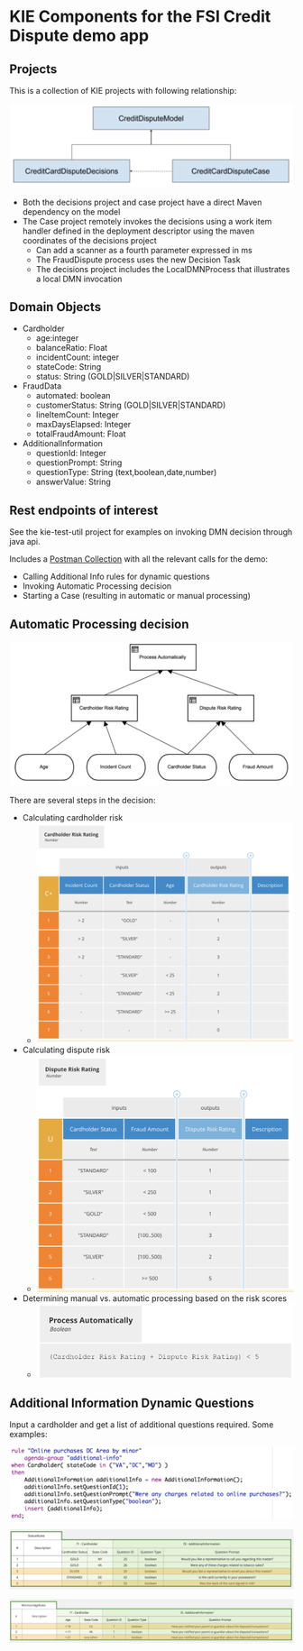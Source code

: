 # KIE Components for the FSI Credit Dispute demo app

## Projects

This is a collection of KIE projects with following relationship:

![Project Relationship Diagram](project-relationship.png "Project dependencies")

* Both the decisions project and case project have a direct Maven dependency on the model
* The Case project remotely invokes the decisions using a work item handler defined in the deployment descriptor using the maven coordinates of the decisions project
  * Can add a scanner as a fourth parameter expressed in ms
  * The FraudDispute process uses the new Decision Task
  * The decisions project includes the LocalDMNProcess that illustrates a local DMN invocation

## Domain Objects

* Cardholder
  * age:integer
  * balanceRatio: Float
  * incidentCount: integer
  * stateCode: String
  * status: String (GOLD|SILVER|STANDARD)
* FraudData
  * automated: boolean
  * customerStatus: String (GOLD|SILVER|STANDARD)
  * lineItemCount: Integer
  * maxDaysElapsed: Integer
  * totalFraudAmount: Float
* AdditionalInformation
  * questionId: Integer
  * questionPrompt: String
  * questionType: String (text,boolean,date,number)
  * answerValue: String

## Rest endpoints of interest

See the kie-test-util project for examples on invoking DMN decision through java api.

Includes a [Postman Collection](kie-test-util/fsi-credit-dispute.postman_collection.json) with all the relevant calls for the demo:

* Calling Additional Info rules for dynamic questions
* Invoking Automatic Processing decision
* Starting a Case (resulting in automatic or manual processing)

## Automatic Processing decision

![Credit dispute DRD](credit-dispute-drd.png "Simple example of multi-stage decision")

There are several steps in the decision:

* Calculating cardholder risk
  * ![Cardholder Risk Rating](cardholder-risk-rating.png "Multi-hit table with summation for cardholder risk")
* Calculating dispute risk
  * ![Dispute Risk Rating](dispute-risk-rating.png "Unique-hit table for dispute risk")
* Determining manual vs. automatic processing based on the risk scores
  * ![Process Automatically](process-automatically-determination.png "Simple FEEL expression")


## Additional Information Dynamic Questions

Input a cardholder and get a list of additional questions required.  Some examples:

![Technical rules](technical-rule-example.png "Example drools rule for generating an additional question")

![Status Rules Guided Table](guided-table-status.png "Set of rules for generating status related questions")

![Age Rules Guided Table](guided-table-age.png "Set of rules for generating age related questions")
